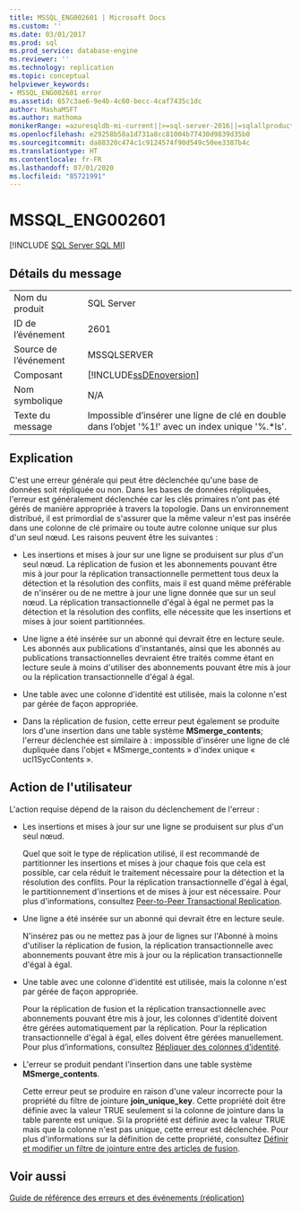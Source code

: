 ```yaml
---
title: MSSQL_ENG002601 | Microsoft Docs
ms.custom: ''
ms.date: 03/01/2017
ms.prod: sql
ms.prod_service: database-engine
ms.reviewer: ''
ms.technology: replication
ms.topic: conceptual
helpviewer_keywords:
- MSSQL_ENG002601 error
ms.assetid: 657c3ae6-9e4b-4c60-becc-4caf7435c1dc
author: MashaMSFT
ms.author: mathoma
monikerRange: =azuresqldb-mi-current||>=sql-server-2016||=sqlallproducts-allversions
ms.openlocfilehash: e29258b58a1d731a8cc81004b77430d9839d35b0
ms.sourcegitcommit: da88320c474c1c9124574f90d549c50ee3387b4c
ms.translationtype: HT
ms.contentlocale: fr-FR
ms.lasthandoff: 07/01/2020
ms.locfileid: "85721991"
---
```

# <a name="mssql_eng002601"></a>MSSQL_ENG002601
[!INCLUDE [SQL Server SQL MI](../../includes/applies-to-version/sql-asdbmi.md)]
    
## <a name="message-details"></a>Détails du message  
  
|||  
|-|-|  
|Nom du produit|SQL Server|  
|ID de l’événement|2601|  
|Source de l’événement|MSSQLSERVER|  
|Composant|[!INCLUDE[ssDEnoversion](../../includes/ssdenoversion-md.md)]|  
|Nom symbolique|N/A|  
|Texte du message|Impossible d’insérer une ligne de clé en double dans l’objet '%1!' avec un index unique '%.\*ls'.|  
  
## <a name="explanation"></a>Explication  
 C'est une erreur générale qui peut être déclenchée qu'une base de données soit répliquée ou non. Dans les bases de données répliquées, l'erreur est généralement déclenchée car les clés primaires n'ont pas été gérés de manière appropriée à travers la topologie. Dans un environnement distribué, il est primordial de s'assurer que la même valeur n'est pas insérée dans une colonne de clé primaire ou toute autre colonne unique sur plus d'un seul nœud. Les raisons peuvent être les suivantes :  
  
-   Les insertions et mises à jour sur une ligne se produisent sur plus d'un seul nœud. La réplication de fusion et les abonnements pouvant être mis à jour pour la réplication transactionnelle permettent tous deux la détection et la résolution des conflits, mais il est quand même préférable de n'insérer ou de ne mettre à jour une ligne donnée que sur un seul nœud. La réplication transactionnelle d'égal à égal ne permet pas la détection et la résolution des conflits, elle nécessite que les insertions et mises à jour soient partitionnées.  
  
-   Une ligne a été insérée sur un abonné qui devrait être en lecture seule. Les abonnés aux publications d'instantanés, ainsi que les abonnés au publications transactionnelles devraient être traités comme étant en lecture seule à moins d'utiliser des abonnements pouvant être mis à jour ou la réplication transactionnelle d'égal à égal.  
  
-   Une table avec une colonne d'identité est utilisée, mais la colonne n'est par gérée de façon appropriée.  
  
-   Dans la réplication de fusion, cette erreur peut également se produite lors d'une insertion dans une table système **MSmerge_contents**; l'erreur déclenchée est similaire à : impossible d'insérer une ligne de clé dupliquée dans l'objet « MSmerge_contents » d'index unique « ucl1SycContents ».  
  
## <a name="user-action"></a>Action de l'utilisateur  
 L'action requise dépend de la raison du déclenchement de l'erreur :  
  
-   Les insertions et mises à jour sur une ligne se produisent sur plus d'un seul nœud.  
  
     Quel que soit le type de réplication utilisé, il est recommandé de partitionner les insertions et mises à jour chaque fois que cela est possible, car cela réduit le traitement nécessaire pour la détection et la résolution des conflits. Pour la réplication transactionnelle d'égal à égal, le partitionnement d'insertions et de mises à jour est nécessaire. Pour plus d'informations, consultez [Peer-to-Peer Transactional Replication](../../relational-databases/replication/transactional/peer-to-peer-transactional-replication.md).  
  
-   Une ligne a été insérée sur un abonné qui devrait être en lecture seule.  
  
     N'insérez pas ou ne mettez pas à jour de lignes sur l'Abonné à moins d'utiliser la réplication de fusion, la réplication transactionnelle avec abonnements pouvant être mis à jour ou la réplication transactionnelle d'égal à égal.  
  
-   Une table avec une colonne d'identité est utilisée, mais la colonne n'est par gérée de façon appropriée.  
  
     Pour la réplication de fusion et la réplication transactionnelle avec abonnements pouvant être mis à jour, les colonnes d'identité doivent être gérées automatiquement par la réplication. Pour la réplication transactionnelle d'égal à égal, elles doivent être gérées manuellement. Pour plus d’informations, consultez [ Répliquer des colonnes d’identité](../../relational-databases/replication/publish/replicate-identity-columns.md).  
  
-   L'erreur se produit pendant l'insertion dans une table système **MSmerge_contents**.  
  
     Cette erreur peut se produire en raison d'une valeur incorrecte pour la propriété du filtre de jointure **join_unique_key**. Cette propriété doit être définie avec la valeur TRUE seulement si la colonne de jointure dans la table parente est unique. Si la propriété est définie avec la valeur TRUE mais que la colonne n'est pas unique, cette erreur est déclenchée. Pour plus d'informations sur la définition de cette propriété, consultez [Définir et modifier un filtre de jointure entre des articles de fusion](../../relational-databases/replication/publish/define-and-modify-a-join-filter-between-merge-articles.md).  
  
## <a name="see-also"></a>Voir aussi  
 [Guide de référence des erreurs et des événements &#40;réplication&#41;](../../relational-databases/replication/errors-and-events-reference-replication.md)  
  
  
